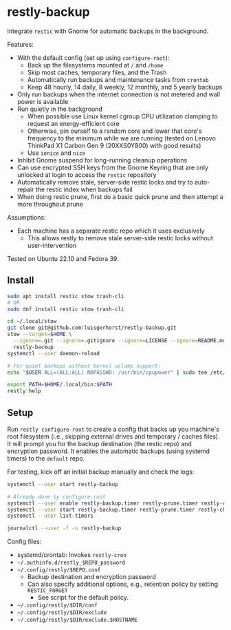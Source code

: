 # restly-backup

Integrate `restic` with Gnome for automatic backups in the background. 

Features:
- With the default config (set up using `configure-root`):
  - Back up the filesystems mounted at `/` and `/home`
  - Skip most caches, temporary files, and the Trash
  - Automatically run backups and maintenance tasks from `crontab`
  - Keep 48 hourly, 14 daily, 8 weekly, 12 monthly, and 5 yearly backups
- Only run backups when the internet connection is not metered and wall power is available
- Run quietly in the background
  - When possible use Linux kernel cgroup CPU utilization clamping to request an
    energy-efficient core
  - Otherwise, pin ourself to a random core and lower that core's frequency to
    the minimum while we are running (tested on Lenovo ThinkPad X1 Carbon Gen 9
    (20XXS0Y800) with good results)
  - Use `ionice` and `nice`
- Inhibit Gnome suspend for long-running cleanup operations
- Can use encrypted SSH keys from the Gnome Keyring that are only unlocked at
  login to access the `restic` repository
- Automatically remove stale, server-side restic locks and try to auto-repair
  the restic index when backups fail
- When doing restic prune, first do a basic quick prune and then attempt a more
  throughout prune

Assumptions:
- Each machine has a separate restic repo which it uses exclusively
  - This allows restly to remove stale server-side restic locks without user-intervention

Tested on Ubuntu 22.10 and Fedora 39.

## Install

``` sh
sudo apt install restic stow trash-cli 
# OR 
sudo dnf install restic stow trash-cli

cd ~/.local/stow
git clone git@github.com:luisgerhorst/restly-backup.git 
stow --target=$HOME \
  --ignore=.git --ignore=.gitignore --ignore=LICENSE --ignore=README.md \
  restly-backup
systemctl --user daemon-reload

# For quiet backups without kernel uclamp support:
echo "$USER	ALL=(ALL:ALL) NOPASSWD: /usr/bin/cpupower" | sudo tee /etc/sudoers.d/$USER-cpupower-for-restly

export PATH=$HOME/.local/bin:$PATH
restly help
```

## Setup

Run `restly configure-root` to create a config that backs up you machine's root
filesystem (i.e., skipping external drives and temporary / caches files). It
will prompt you for the backup destination (the restic repo) and encryption
password. It enables the automatic backups (using systemd timers) to the
`default` repo.

For testing, kick off an initial backup manually and check the logs:

``` sh
systemctl --user start restly-backup

# Already done by configure-root
systemctl --user enable restly-backup.timer restly-prune.timer restly-check.timer
systemctl --user start restly-backup.timer restly-prune.timer restly-check.timer
systemctl --user list-timers

journalctl --user -f -u restly-backup
```

Config files:
- systemd/crontab: Invokes `restly-cron`
- `~/.authinfo.d/restly_$REPO_password`
- `~/.config/restly/$REPO.conf`
  - Backup destination and encryption password
  - Can also specify additional options, e.g., retention policy by setting `RESTIC_FORGET`
    - See script for the default policy.
- `~/.config/restly/$DIR/conf`
- `~/.config/restly/$DIR/exclude`
- `~/.config/restly/$DIR/exclude.$HOSTNAME`
